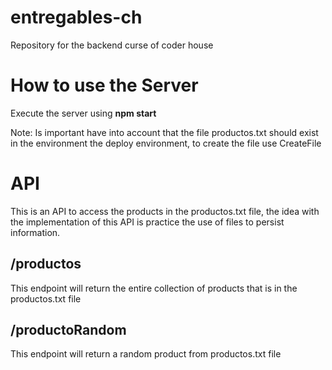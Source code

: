 # entregables-ch
Repository for the backend curse of coder house

# How to use the Server
Execute the server using **npm start**

Note: Is important have into account that the file productos.txt should exist in the environment the deploy environment, to create the file use CreateFile

# API
This is an API to access the products in the productos.txt file, the idea with the implementation of this API is practice the use of files to persist information.

## /productos

This endpoint will return the entire collection of products that is in the productos.txt file

## /productoRandom

This endpoint will return a random product from productos.txt file
